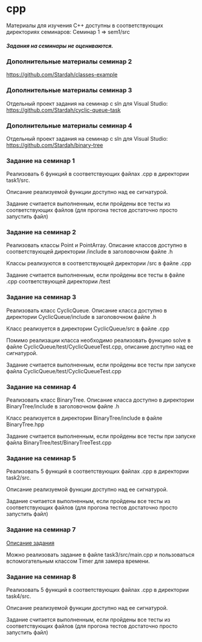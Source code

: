 # cpp
Материалы для изучения C++ доступны в соответствующих директориях семинаров:
Семинар 1 => sem1/src

##### Задания на семинары не оцениваются.

### Дополнительные материалы семинар 2
https://github.com/Stardah/classes-example

### Дополнительные материалы семинар 3
Отдельный проект задания на семинар с sln для Visual Studio:
https://github.com/Stardah/cyclic-queue-task

### Дополнительные материалы семинар 4
Отдельный проект задания на семинар с sln для Visual Studio:
https://github.com/Stardah/binary-tree

### Задание на семинар 1
Реализовать 6 функций в соответствующих файлах .cpp в директории task1/src.

Описание реализуемой функции доступно над ее сигнатурой.

Задание считается выполненным, если пройдены все тесты из соответствующих файлов
(для прогона тестов достаточно просто запустить файл)

### Задание на семинар 2
Реализовать классы Point и PointArray. Описание классов доступно в соответствующей директории
/include в заголовочном файле .h

Классы реализуются в соответствующей директории /src в файле .cpp

Задание считается выполненным, если пройдены все тесты в файле .cpp соответствующей директории /test
 
 ### Задание на семинар 3
Реализовать класс CyclicQueue. Описание класса доступно в директории CyclicQueue/include в заголовочном файле .h
  
Класс реализуется в директории CyclicQueue/src в файле .cpp

Помимо реализации класса необходимо реализовать функцию solve в файле CyclicQueue/test/CyclicQueueTest.cpp,
описание доступно над ее сигнатурой.

Задание считается выполненным, если пройдены все тесты при запуске файла CyclicQueue/test/CyclicQueueTest.cpp

 ### Задание на семинар 4
Реализовать класс BinaryTree. Описание класса доступно в директории BinaryTree/include в заголовочном файле .h
  
Класс реализуется в директории BinaryTree/include в файле BinaryTree.hpp

Задание считается выполненным, если пройдены все тесты при запуске файла BinaryTree/test/BinaryTreeTest.cpp

### Задание на семинар 5
Реализовать 5 функций в соответствующих файлах .cpp в директории task2/src.

Описание реализуемой функции доступно над ее сигнатурой.

Задание считается выполненным, если пройдены все тесты из соответствующих файлов
(для прогона тестов достаточно просто запустить файл)

### Задание на семинар 7
[Описание задания](task3/Task3.md)

Можно реализовать задание в файле task3/src/main.cpp и пользоваться вспомогательным классом Timer для замера времени.

### Задание на семинар 8
Реализовать 5 функций в соответствующих файлах .cpp в директории task4/src.

Описание реализуемой функции доступно над ее сигнатурой.

Задание считается выполненным, если пройдены все тесты из соответствующих файлов
(для прогона тестов достаточно просто запустить файл)